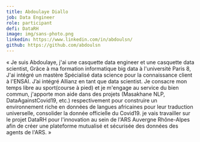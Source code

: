 ```yaml
---
title: Abdoulaye Diallo
job: Data Engineer
role: participant
defi: DataRH
image: img/sans-photo.png
linkedin: https://www.linkedin.com/in/abdoulsn/
github: https://github.com/abdoulsn
---
```

« Je suis Abdoulaye, j'ai une casquette data engineer et une casquette data scientist, Grâce à ma formation informatique big data à l'université Paris 8, J'ai intégré un mastère Spécialisé data science pour la connaissance client à l'ENSAI. J’ai intégré Allianz en tant que data scientist. Je consacre mon temps libre au sport(course à pied) et je m'engage au service du bien commun, j'apporte mon aide dans des projets (Masakhane NLP, DataAgainstCovid19, etc.) respectivement pour construire un environnement riche en données de langues africaines pour leur traduction universelle, consolider la donnée officielle du Covid19. je vais travailler sur le projet DataRH pour l'innovation au sein de l'ARS Auvergne Rhône-Alpes afin de créer une plateforme mutualisé et sécurisée des données des agents de l'ARS. »